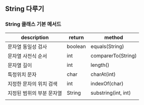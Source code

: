 ## String 다루기

### String 클래스 기본 메서드
|   description         |   return  | method              |  
| --------------------- | -----------|--------------------|  
| 문자열 동일성 검사        | boolean  | equals(String)        |  
| 문자열 사전식 순서        | int       |comparerTo(String)   |  
| 문자열 길이             | int        | length()           |  
| 특정위치 문자            | char      |charAt(int)          |  
| 지정한 문자의 위치 검색    | int      |indexOf(char)          |  
| 지정된 범위의 부분 문자열   | String  | substring(int, int)   |  
|                        |         |                       |
